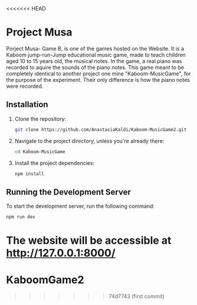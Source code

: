 <<<<<<< HEAD
# Project Musa

Porject Musa- Game B, is one of the games hosted on the Website. It is a Kaboom jump-run-Jump educational music game, made to teach children aged 10 to 15 years old, the musical notes. In the game, a real piano was recorded 
to aquire the sounds of the piano notes. This game meant to be completely identical to another project one mine "Kaboom-MusicGame", for the purpose of the experiment. Their only difference is how the piano notes were recorded. 

## Installation

1. Clone the repository:

   ```bash
   git clone https://github.com/AnastasiaKaldi/Kaboom-MusicGame2.git 
   
2. Navigate to the project directory, unless you're already there:

   ```bash
   cd Kaboom-MusicGame
   
3. Install the project dependencies:

   ```bash
   npm install
   
## Running the Development Server

To start the development server, run the following command:

```bash
npm run dev
```

The website will be accessible at http://127.0.0.1:8000/  
=======
# KaboomGame2
>>>>>>> 74d7743 (first commit)
